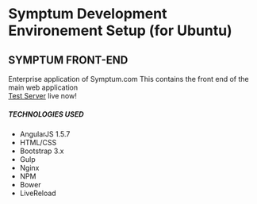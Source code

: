 # Symptum Development Environement Setup (for Ubuntu)

##  SYMPTUM FRONT-END
  Enterprise application of Symptum.com
  This contains the front end of the main web application       
  [Test Server](penny.symptum.com) live now! 

##### TECHNOLOGIES USED

- AngularJS 1.5.7
- HTML/CSS
- Bootstrap 3.x
- Gulp
- Nginx
- NPM
- Bower
- LiveReload
